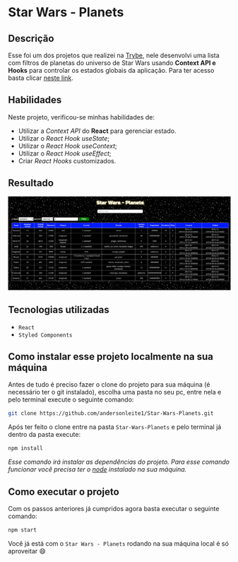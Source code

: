 # Star Wars - Planets

## Descrição 

Esse foi um dos projetos que realizei na [Trybe](https://www.betrybe.com/), nele desenvolvi uma lista com filtros de planetas do universo de Star Wars usando **Context API e Hooks** para controlar os estados globais da aplicação.
Para ter acesso basta clicar [neste link](https://project-starwars-planet.herokuapp.com/).

## Habilidades

Neste projeto, verificou-se minhas habilidades de:

- Utilizar a _Context API_ do **React** para gerenciar estado.
- Utilizar o _React Hook useState_;
- Utilizar o _React Hook useContext_;
- Utilizar o _React Hook useEffect_;
- Criar _React Hooks_ customizados.

## Resultado

![Resultado final](./src/images/Screenshot.png)

## Tecnologias utilizadas

- `React`
- `Styled Components`

## Como instalar esse projeto localmente na sua máquina

Antes de tudo é preciso fazer o clone do projeto para sua máquina (é necessário ter o git instalado), escolha uma pasta no seu pc, entre nela e pelo terminal execute o seguinte comando:

```bash
git clone https://github.com/andersonleite1/Star-Wars-Planets.git
```

Após ter feito o clone entre na pasta `Star-Wars-Planets` e pelo terminal já dentro da pasta execute:

```bash
npm install
```

*Esse comando irá instalar as dependências do projeto. Para esse comando funcionar você precisa ter o [node](https://nodejs.org/) instalado na sua máquina.*

## Como executar o projeto

Com os passos anteriores já cumpridos agora basta executar o seguinte comando:

```bash
npm start
```

Você já está com o `Star Wars - Planets`  rodando na sua máquina local é só aproveitar :smile:
